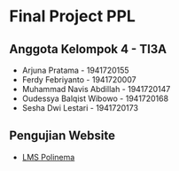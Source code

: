 # Final Project PPL

## Anggota Kelompok 4 - TI3A

- Arjuna Pratama  - 1941720155
- Ferdy Febriyanto - 1941720007
- Muhammad Navis Abdillah - 1941720147
- Oudessya Balqist Wibowo - 1941720168
- Sesha Dwi Lestari - 1941720173


## Pengujian Website

- [LMS Polinema](https://lms.polinema.ac.id)
